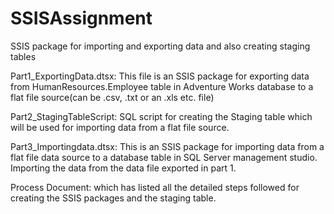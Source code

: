 # SSISAssignment
SSIS package for importing and exporting data and also creating staging tables

Part1_ExportingData.dtsx: This file is an SSIS package for exporting data from HumanResources.Employee table in Adventure Works database to a flat file source(can be .csv, .txt or an .xls etc. file)

Part2_StagingTableScript: SQL script for creating the Staging table which will be used for importing data from a flat file source.

Part3_Importingdata.dtsx: This is an SSIS package for importing data from a flat file data source to a database table in SQL Server management studio. Importing the data from the data file exported in part 1.

Process Document: which has listed all the detailed steps followed for creating the SSIS packages and the staging table.
